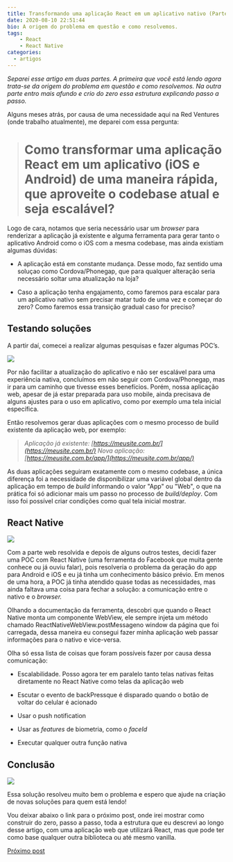 ```yaml
---
title: Transformando uma aplicação React em um aplicativo nativo (Parte 1)
date: 2020-08-10 22:51:44
bio: A origem do problema em questão e como resolvemos.
tags: 
	- React
	- React Native
categories:
  - artigos
---
```



*Separei esse artigo em duas partes. A primeira que você está lendo agora trata-se da origem do problema em questão e como resolvemos. Na outra parte entro mais afundo e crio do zero essa estrutura explicando passo a passo.*

Alguns meses atrás, por causa de uma necessidade aqui na Red Ventures (onde trabalho atualmente), me deparei com essa pergunta:
> # Como transformar uma aplicação React em um aplicativo (iOS e Android) de uma maneira rápida, que aproveite o codebase atual e seja escalável?

Logo de cara, notamos que seria necessário usar um *browser* para renderizar a aplicação já existente e alguma ferramenta para gerar tanto o aplicativo Android como o iOS com a mesma codebase, mas ainda existiam algumas dúvidas:

* A aplicação está em constante mudança. Desse modo, faz sentido uma soluçao como Cordova/Phonegap, que para qualquer alteração seria necessário soltar uma atualização na loja?

* Caso a aplicação tenha engajamento, como faremos para escalar para um aplicativo nativo sem precisar matar tudo de uma vez e começar do zero? Como faremos essa transição gradual caso for preciso?

## Testando soluções

A partir daí, comecei a realizar algumas pesquisas e fazer algumas POC’s.

![](https://cdn-images-1.medium.com/max/2000/0*hC1TjdmGFkZNFYEk)

Por não facilitar a atualização do aplicativo e não ser escalável para uma experiência nativa, concluímos em não seguir com Cordova/Phonegap, mas ir para um caminho que tivesse esses benefícios. Porém, nossa aplicação web, apesar de já estar preparada para uso mobile, ainda precisava de alguns ajustes para o uso em aplicativo, como por exemplo uma tela inicial específica.

Então resolvemos gerar duas aplicações com o mesmo processo de build existente da aplicação web, por exemplo:
> *Aplicação já existente: [https://meusite.com.br/](https://meusite.com.br/)*
> *Nova aplicação: [https://meusite.com.br/app/](https://meusite.com.br/app/)*

As duas aplicações seguiram exatamente com o mesmo codebase, a única diferença foi a necessidade de disponibilizar uma variável global dentro da aplicação em tempo de *build* informando o valor "App" ou "Web", o que na prática foi só adicionar mais um passo no processo de *build/deploy*. Com isso foi possível criar condições como qual tela inicial mostrar.

## React Native

![](https://cdn-images-1.medium.com/max/2000/0*NgtuJZI8475e7pa0.png)

Com a parte web resolvida e depois de alguns outros testes, decidi fazer uma POC com React Native (uma ferramenta do Facebook que muita gente conhece ou já ouviu falar), pois resolveria o problema da geração do app para Android e iOS e eu já tinha um conhecimento básico prévio. Em menos de uma hora, a POC já tinha atendido quase todas as necessidades, mas ainda faltava uma coisa para fechar a solução: a comunicação entre o nativo e o *browser.*

Olhando a documentação da ferramenta, descobri que quando o React Native monta um componente WebView, ele sempre injeta um método chamado ReactNativeWebView.postMessageno window da página que foi carregada, dessa maneira eu consegui fazer minha aplicação web passar informações para o nativo e vice-versa.

Olha só essa lista de coisas que foram possíveis fazer por causa dessa comunicação:

* Escalabilidade. Posso agora ter em paralelo tanto telas nativas feitas diretamente no React Native como telas da aplicação web

* Escutar o evento de backPressque é disparado quando o botão de voltar do celular é acionado

* Usar o push notification

* Usar as *features* de biometria, como o *faceId*

* Executar qualquer outra função nativa

## Conclusão

![](https://cdn-images-1.medium.com/max/2000/0*Mn6YEQbshFyZopQp)

Essa solução resolveu muito bem o problema e espero que ajude na criação de novas soluções para quem está lendo!

Vou deixar abaixo o link para o próximo post, onde irei mostrar como construir do zero, passo a passo, toda a estrutura que eu descrevi ao longo desse artigo, com uma aplicação web que utilizará React, mas que pode ter como base qualquer outra biblioteca ou até mesmo vanilla.

[Próximo post](https://medium.com/@giovannibernini/como-transformar-uma-aplica%C3%A7%C3%A3o-web-react-em-um-aplicativo-nativo-da-noite-para-o-dia-parte-2-36d9adb5b3ad)
